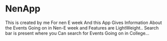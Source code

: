 # NenApp
This is created by me For nen E week
And this App Gives Information About the Events Going on in Nen-E week
and Features are LightWeight..
Search bar is present where you Can search for Events Going on in College...

